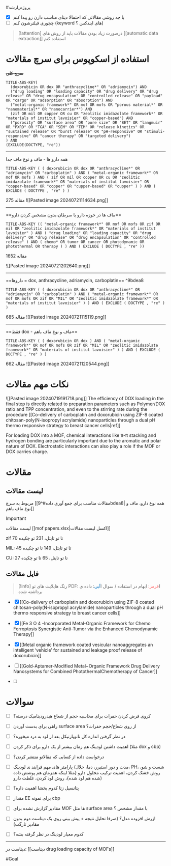 
 

#پروژه_ارشد


- [x] با چه روشی مقالاتی که احتمالا دیتای مناسب دارن رو پیدا کنم
- [ ] چجوری فیلترشون کنم (keyword های ایندکس ؟)

> [!attention] 
> درصورت زیاد بودن مقالات باید از روش های [[automatic data extraction]] استفاده کنم 



# استفاده از اسکوپوس برای سرچ مقالات


~~سرچ کلی~~

```
TITLE-ABS-KEY(
  (doxorubicin OR dox OR "anthracycline*" OR "adriamycin") AND 
  ("drug loading" OR "loading capacity" OR "drug delivery" OR "drug release" OR "drug encapsulation" OR "controlled release" OR "payload" OR "cargo" OR "adsorption" OR "absorption") AND 
  ("metal-organic framework*" OR mof OR mofs OR "porous material*" OR "nanomaterial*" OR "nanocarrier*") AND 
  (zif OR mil OR copper OR cu OR "zeolitic imidazolate framework*" OR "materials of institut lavoisier" OR "copper-based") AND
  ("porosity" OR "surface area" OR "pore size" OR "BET" OR "langmuir" OR "PXRD" OR "TGA" OR "SEM" OR "TEM" OR "release kinetics" OR "sustained release" OR "burst release" OR "pH-responsive" OR "stimuli-responsive" OR "cancer therapy" OR "targeted delivery")
) AND 
(EXCLUDE(DOCTYPE, "re"))
```

---
همه دارو ها - ماف و نوع ماف جدا

```
TITLE-ABS-KEY ( ( doxorubicin OR dox OR "anthracycline*" OR "adriamycin" OR "carboplatin" ) AND ( "metal-organic framework*" OR mof OR mofs ) AND ( zif OR mil OR copper OR cu OR "zeolitic imidazolate framework*" OR "materials of institut lavoisier" OR "copper-based" OR "copper" OR "cupper-based" OR "cupper" ) ) AND ( EXCLUDE ( DOCTYPE , "re" ) )
```

275 مقاله
![[Pasted image 20240721114634.png]]

---

==ماف ها در حوزه دارو یا سرطان،بدون مشخص کردن دارو==

```
TITLE-ABS-KEY (( "metal-organic framework*" OR mof OR mofs OR zif OR mil OR "zeolitic imidazolate framework*" OR "materials of institut lavoisier" ) AND ( "drug loading" OR "loading capacity" OR "drug delivery" OR "drug release" OR "drug encapsulation" OR "controlled release" ) AND ( chemo* OR tumor OR cancer OR photodynamic OR photothermal OR therapy ) ) AND ( EXCLUDE ( DOCTYPE , "re" ))
```
1652 مقاله

![[Pasted image 20240721202640.png]]

---
 
 ==داروها = dox, anthracycline, adriamycin, carboplatin==
^9bdea8

```
TITLE-ABS-KEY ( ( doxorubicin OR dox OR "anthracycline*" OR "adriamycin" OR "carboplatin" ) AND ( "metal-organic framework*" OR mof OR mofs OR zif OR "MIL" OR "zeolitic imidazolate framework*" OR "materials of institut lavoisier" ) ) AND ( EXCLUDE ( DOCTYPE , "re" ) )
```

685 مقاله
![[Pasted image 20240721115119.png]]


---
==فقط dox - ماف و نوع ماف باهم==

```
TITLE-ABS-KEY ( ( doxorubicin OR dox ) AND ( "metal-organic framework*" OR mof OR mofs OR zif OR "MIL" OR "zeolitic imidazolate framework*" OR "materials of institut lavoisier" ) ) AND ( EXCLUDE ( DOCTYPE , "re" ) )
```
662 مقاله
![[Pasted image 20240721120544.png]]





# نکات مهم مقالات


![[Pasted image 20240719191718.png]]
The efficiency of DOX loading in the final step is directly related to preparation parameters such as Polymer/DOX ratio and TPP concentration, and even to the stirring rate during the procedure
[[Co-delivery of carboplatin and doxorubicin using ZIF-8 coated chitosan-poly(N-isopropyl acrylamide) nanoparticles through a dual pH thermo responsive strategy to breast cancer cells|ref]]

For loading DOX into a MOF, chemical interactions like π-π stacking and hydrogen bonding are particularly important due to the aromatic and polar nature of DOX. Electrostatic interactions can also play a role if the MOF or DOX carries charge.


# مقالات

## لیست مقالات
مربوط به سرچ [[مقالات مناسب برای جمع آوری داده#^9bdea8| همه نوع دارو، ماف و نوع ماف باهم]]


> [!important] 
> لیست مقالات
> [[mof papers.xlsx|اکسل لیست مقالات]] 

zif
70 تا تو تایتل، 231 تو چکیده


MIL:
45 تا تو تایتل، 149 تا تو چکیده 


CU:
27 تا تو تایتل، 65 تا تو چکیده




## فایل مقالات

> [!info] 
> رنگ هایلایت های تو PDF:
ا<span style="color:#ff7070">قرمز:</span> ابهام در استفاده / سوال
ا<span style="color:#0070c0">آبی</span>: داده ی برداشته شده 

- [x] [[Co-delivery of carboplatin and doxorubicin using ZIF-8 coated chitosan-poly(N-isopropyl acrylamide) nanoparticles through a dual pH thermo responsive strategy to breast cancer cells]]

- [x] [[Fe 3 O 4 -Incorporated Metal-Organic Framework for Chemo Ferroptosis Synergistic Anti-Tumor via the Enhanced Chemodynamic Therapy]]

- [x] [[Metal organic framework coated vesicular nanoaggregates an intelligent ‘vehicle’ for sustained and leakage proof release of doxorubicin]]

- [ ] [[Gold-Aptamer-Modified Metal−Organic Framework Drug Delivery Nanosystems for Combined PhotothermalChemotherapy of Cancer]]

- [ ] 

# سوالات
- [ ] کروی فرض کردن حفرات برای محاسبه حجم از شعاع هیدرودینامیک درسته؟
- [ ] راهی برای بدست آوردن surface area از روی شعاع/حجم حفرات؟
- [ ] در نظر گرفتن اندازه کل نانوپارتیکل بعد از لود به درد میخوره؟
- [ ] اهمیت داشتن لودینگ هم زمان بیشتر از یک دارو برای ذکر کردن (مثلا dox و cbp)
- [ ] درخواست داده از کسایی که مقالاتو منتشر کردن؟
- [ ] پارامتر های مهم فرایند ی لودینگ (مدت و دور استیرر، دما، حلال، PH، شست و شو، روش خشک کردن، اهمیت ترکیب محلول دارو {مثلا اینکه همزمان هم پوشش داده شده هم لود شده}، روش لود کردن، غلظت دارو) 
- [ ] پتانسیل زتا کدوم بخشا اهمیت داره؟ 
- [ ] مقدار EE برای نمونه cbp 
- [ ] مقادیر گزارش نشده برای MOF ها مثل surface area با مقدار مشخص ؟
- [ ] ازرش افزوده مدل؟ (صرفا تحلیل نتیجه + پیش بینی روی یک دیتاست دوم بدون مقادیر تارگت)
- [ ] کدوم معیار لودینگ در نظر گرفته بشه؟


---

دیتاست در:
[[دیتاست drug loading capacity of MOFs]]



#Goal